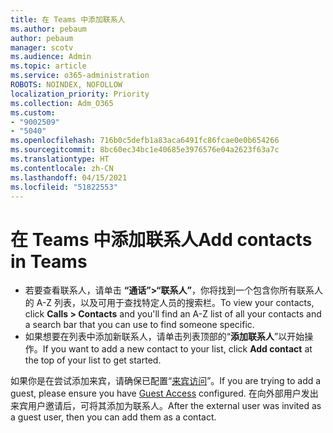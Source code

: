 ```yaml
---
title: 在 Teams 中添加联系人
ms.author: pebaum
author: pebaum
manager: scotv
ms.audience: Admin
ms.topic: article
ms.service: o365-administration
ROBOTS: NOINDEX, NOFOLLOW
localization_priority: Priority
ms.collection: Adm_O365
ms.custom:
- "9002509"
- "5040"
ms.openlocfilehash: 716b0c5defb1a83aca6491fc86fcae0e0b654266
ms.sourcegitcommit: 8bc60ec34bc1e40685e3976576e04a2623f63a7c
ms.translationtype: HT
ms.contentlocale: zh-CN
ms.lasthandoff: 04/15/2021
ms.locfileid: "51822553"
---
```

# <a name="add-contacts-in-teams"></a><span data-ttu-id="2dfca-102">在 Teams 中添加联系人</span><span class="sxs-lookup"><span data-stu-id="2dfca-102">Add contacts in Teams</span></span>

- <span data-ttu-id="2dfca-103">若要查看联系人，请单击 **“通话”>“联系人”**，你将找到一个包含你所有联系人的 A-Z 列表，以及可用于查找特定人员的搜索栏。</span><span class="sxs-lookup"><span data-stu-id="2dfca-103">To view your contacts, click **Calls > Contacts** and you'll find an A-Z list of all your contacts and a search bar that you can use to find someone specific.</span></span> 
- <span data-ttu-id="2dfca-104">如果想要在列表中添加新联系人，请单击列表顶部的“**添加联系人**”以开始操作。</span><span class="sxs-lookup"><span data-stu-id="2dfca-104">If you want to add a new contact to your list, click **Add contact** at the top of your list to get started.</span></span>

<span data-ttu-id="2dfca-105">如果你是在尝试添加来宾，请确保已配置“[来宾访问](https://docs.microsoft.com/microsoftteams/set-up-guests)”。</span><span class="sxs-lookup"><span data-stu-id="2dfca-105">If you are trying to add a guest, please ensure you have [Guest Access](https://docs.microsoft.com/microsoftteams/set-up-guests) configured.</span></span> <span data-ttu-id="2dfca-106">在向外部用户发出来宾用户邀请后，可将其添加为联系人。</span><span class="sxs-lookup"><span data-stu-id="2dfca-106">After the external user was invited as a guest user, then you can add them as a contact.</span></span>
